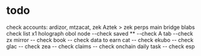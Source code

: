 # todo
check accounts:
ardizor, mtzacat, zek
Aztek > zek
perps
main bridge
blabs
check list
x1
holograph
obol node
--check saved **
--check A tab
--check zx mirror
-- check book
-- check data to earn cat
-- check ekubo
-- check glac
-- check zea
-- check claims
-- check onchain daily task
-- check esp
